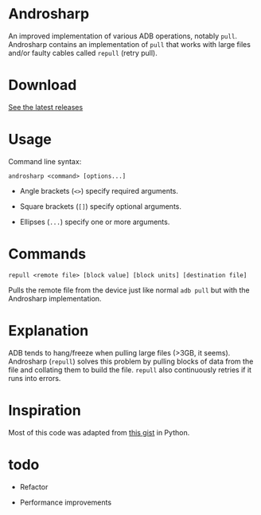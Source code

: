 # Androsharp

An improved implementation of various ADB operations, notably `pull`. Androsharp contains an implementation of `pull` that
works with large files and/or faulty cables called `repull` (retry pull). 

# Download

[See the latest releases](https://github.com/Decimation/Androsharp/releases)

# Usage

Command line syntax:

`androsharp <command> [options...]`

- Angle brackets (`<>`) specify required arguments.

- Square brackets (`[]`) specify optional arguments. 

- Ellipses (`...`) specify one or more arguments.


# Commands

`repull <remote file> [block value] [block units] [destination file]`

Pulls the remote file from the device just like normal `adb pull` but with the Androsharp implementation.


# Explanation

ADB tends to hang/freeze when pulling large files (>3GB, it seems). Androsharp (`repull`) solves this problem 
by pulling blocks of data from the file and collating them to build the file. `repull` also continuously 
retries if it runs into errors.

# Inspiration

Most of this code was adapted from [this gist](https://gist.github.com/alopatindev/e94ff95ea834500abe2da81ac2a7764f) in Python.

# todo

- Refactor

- Performance improvements
